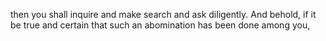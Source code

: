then you shall inquire and make search and ask diligently. And behold, if it be true and certain that such an abomination has been done among you,
